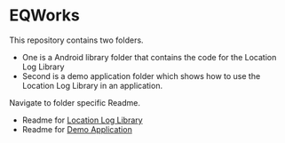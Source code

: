 # EQWorks

This repository contains two folders.

- One is a Android library folder that contains the code for the Location Log Library
- Second is a demo application folder which shows how to use the Location Log Library in an application.

Navigate to folder specific Readme.

- Readme for [Location Log Library](https://github.com/ysethi92/EQWorks/tree/main/EQWorksLocationLibrary)
- Readme for [Demo Application](https://github.com/ysethi92/EQWorks/tree/main/LocationLogEQWorks)
